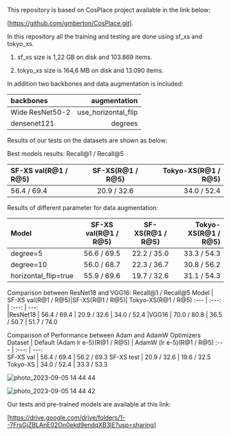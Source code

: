 This repository is based on CosPlace project available in the link below:

[https://github.com/gmberton/CosPlace.git].

In this repository all the training and testing are done using sf_xs and tokyo_xs.

1) sf_xs size is 1,22 GB on disk and 103.869 items.

2) tokyo_xs size is 164,6 MB on disk and 13.090 items.

In addition two backbones and data augmentation is included:

| backbones       | augmentation        |
  :---            |         ---:  
| Wide ResNet50-2 | use_horizontal_flip | 
| densenet121     | degrees             |


Results of our tests on the datasets are shown as below:


Best models results: Recall@1 / Recall@5

SF-XS val(R@1 / R@5)|SF-XS(R@1 / R@5)| Tokyo-XS(R@1 / R@5)
 :---               |     :---:      |     ---:   
|  56.4 / 69.4      | 20.9 / 32.6    | 34.0 / 52.4


Results of different parameter for data augmentation:

 Model               | SF-XS val(R@1 / R@5)|SF-XS(R@1 / R@5)| Tokyo-XS(R@1 / R@5)
 :---                |     :---:           |     :---:      |     ---:   
|degree=5            | 56.6 / 69.5         | 22.2 / 35.0    | 33.3 / 54.3
|degree=10           | 56.0 / 68.7         | 22.3 / 36.7    | 30.8 / 56.2 
|horizontal_flip=true| 55.9 / 69.6         | 19.7 / 32.6    | 31.1 / 54.3 


Comparison between ResNet18 and VGG16: Recall@1 / Recall@5
 Model    | SF-XS val(R@1 / R@5)|SF-XS(R@1 / R@5)| Tokyo-XS(R@1 / R@5)
 :---     |     :---:           |     :---:      |     ---:   
|ResNet18 | 56.4 / 69.4         | 20.9 / 32.6    | 34.0 / 52.4
|VGG16    | 70.0 / 80.8         | 36.5 / 50.7    | 51.7 / 74.0 

Comparison of Performance between Adam and AdamW Optimizers
Dataset    | Default (Adam lr e-5)(R@1 / R@5) | AdamW (lr e-5)(R@1 / R@5)
:---       |        :---:                     |     ---:    
SF-XS val  | 56.4 / 69.4                      | 56.2 / 69.3 
SF-XS test | 20.9 / 32.6                      | 19.6 / 32.5 
Tokyo-XS   | 34.0 / 52.4                      | 33.3 / 53.3 

![photo_2023-09-05 14 44 44](https://github.com/SarinaTakalloo/VG_MLDL/assets/98056551/fb381428-e48a-48cf-a095-8c07cd5707dd)

![photo_2023-09-05 14 44 42](https://github.com/SarinaTakalloo/VG_MLDL/assets/98056551/328a0279-9a8a-476a-8d40-eaec550b3495)



Our tests and pre-trained models are available at this link:

[https://drive.google.com/drive/folders/1--7FrsGjZBLAnE02On0ekd9endqXB3lE?usp=sharing]


